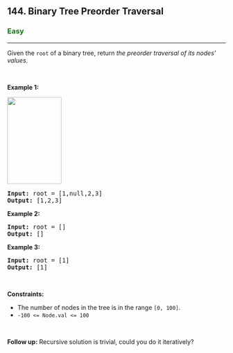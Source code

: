 <h2>144. Binary Tree Preorder Traversal</h2>
<h3 style="color:Green;">Easy</h3>
<hr>
<div><p>Given the <code>root</code> of a binary tree, return <em>the preorder traversal of its nodes&#39; values</em>.</p>

<p> </p>
<p><strong>Example 1:</strong></p>
<img alt="" src="https://assets.leetcode.com/uploads/2020/09/15/inorder_1.jpg" style="width: 125px; height: 200px;"/>
<pre><strong>Input:</strong> root = [1,null,2,3]
<strong>Output:</strong> [1,2,3]
</pre>

<p><strong>Example 2:</strong></p>

<pre><strong>Input:</strong> root = []
<strong>Output:</strong> []
</pre>

<p><strong>Example 3:</strong></p>

<pre><strong>Input:</strong> root = [1]
<strong>Output:</strong> [1]
</pre>

<p> </p>
<p><strong>Constraints:</strong></p>

<ul>
	<li>The number of nodes in the tree is in the range <code>[0, 100]</code>.</li>
	<li><code>-100 &lt;= Node.val &lt;= 100</code></li>
</ul>

<p> </p>
<p><strong>Follow up:</strong> Recursive solution is trivial, could you do it iteratively?</p>
</div>